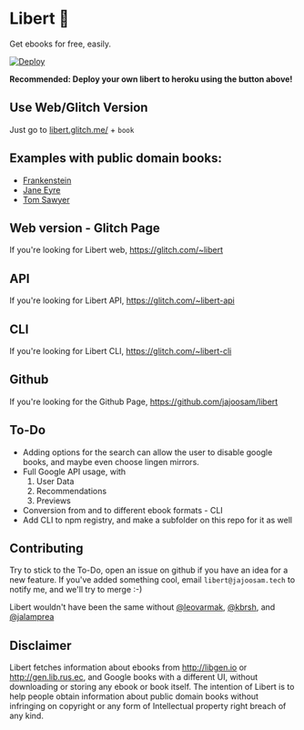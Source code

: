 # Libert 📖
Get ebooks for free, easily.

[![Deploy](https://www.herokucdn.com/deploy/button.svg)](https://heroku.com/deploy)


**Recommended: Deploy your own libert to heroku using the button above!**

## Use Web/Glitch Version
Just go to [libert.glitch.me/](https://libert.glitch.me/) + `book`

<h2>Examples with public domain books:</h2>
<ul>
<li><a href='https://libert.glitch.me/frankenstein' target='_blank'>Frankenstein</a></li>
<li><a href='https://libert.glitch.me/jane%20eyre' target='_blank'>Jane Eyre</a></li>
<li><a href='https://libert.glitch.me/tom%20sawyer' target='_blank'>Tom Sawyer</a></li>
</ul>

## Web version - Glitch Page
If you're looking for Libert web, https://glitch.com/~libert

## API
If you're looking for Libert API, https://glitch.com/~libert-api

## CLI
If you're looking for Libert CLI, https://glitch.com/~libert-cli

## Github
If you're looking for the Github Page, https://github.com/jajoosam/libert

## To-Do
- Adding options for the search can allow the user to disable google books, and maybe even choose lingen mirrors.
- Full Google API usage, with
  1. User Data
  2. Recommendations
  3. Previews
- Conversion from and to different ebook formats - CLI
- Add CLI to npm registry, and make a subfolder on this repo for it as well



## Contributing

Try to stick to the To-Do, open an issue on github if you have an idea for a new feature. If you've added something cool, email `libert@jajoosam.tech` to notify me, and we'll try to merge :-)

Libert wouldn't have been the same without [@leovarmak](http://twitter.com/leovarmak), [@kbrsh](http://kabir.ml), and [@jalamprea](https://github.com/jalamprea)

## Disclaimer

Libert fetches information about ebooks from http://libgen.io or http://gen.lib.rus.ec, and Google books with a different UI, without downloading or storing any ebook or book itself. The intention of Libert is to help people obtain information about public domain books without infringing on copyright or any form of Intellectual property right breach of any kind.
